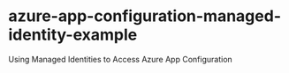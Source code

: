 # azure-app-configuration-managed-identity-example
Using Managed Identities to Access Azure App Configuration
